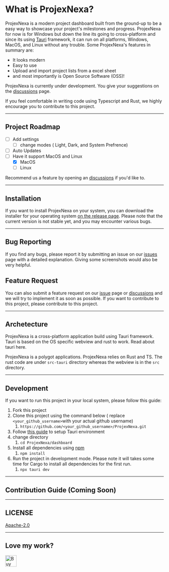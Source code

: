 # What is ProjexNexa?

ProjexNexa is a modern project dashboard built from the ground-up to be a easy way to showcase your project's milestones and progress. ProjexNexa for now is for Windows but down the line its going to cross-platform and since its using [Tauri](https://tauri.studio/) framework, it can run on all platforms, Windows, MacOS, and Linux without any trouble. Some ProjexNexa's features in summary are:

* It looks modern
* Easy to use
* Upload and import project lists from a excel sheet
* and most importantly is Open Source Software (OSS)!

ProjexNexa is currently under development. You give your suggestions on the [discussions](https://github.com/EasyCanadianGamer/ProjexNexa/discussions) page.

If you feel comfortable in writing code using Typescript and Rust, we highly encourage you to contribute to this project.

---

## Project Roadmap

* [ ] Add settings
  * [ ] change modes ( Light, Dark, and System Prefrence)
* [ ] Auto Updates
* [ ] Have it support MacOS and Linux
  * [X] MacOS
  * [ ] Linux

Recommend us a feature by opening an [discussions](https://github.com/EasyCanadianGamer/ProjexNexa/discussions) if you'd like to.

---

## Installation

If you want to install ProjexNexa on your system, you can download the installer for your operating system [on the release page](https://github.com/EasyCanadianGamer/ProjectManagement/releases). Please note that the current version is not stable yet, and you may encounter various bugs.

---

## Bug Reporting

If you find any bugs, please report it by submitting an issue on our [issues](https://github.com/EasyCanadianGamer/ProjexNexa/issues) page with a detailed explanation. Giving some screenshots would also be very helpful.

## Feature Request

You can also submit a feature request on our [issue](https://github.com/EasyCanadianGamer/ProjexNexa/issues) page or [discussions](https://github.com/EasyCanadianGamer/ProjexNexa/discussions) and we will try to implement it as soon as possible. If you want to contribute to this project, please contribute to this project.

---

## Archetecture

ProjexNexa is a cross-platform application build using Tauri framework. Tauri is based on the OS specific webview and rust to work. Read about tauri here.

ProjexNexa is a polygot applications. ProjexNexa relies on Rust and TS. The rust code are under `src-tauri` directory whereas the webview is in the `src` directory.


---

## Development

If you want to run this project in your local system, please follow this guide:

1. Fork this project
2. Clone this project using the command below ( replace `<your_github_username>`with your actual github username)
   1. `https://github.com/<your_github_username>/ProjexNexa.git`
3. Follow [this guide](https://v2.tauri.app/start/prerequisites/) to setup Tauri environment
4. change directory
   1. `cd ProjexNexa/dashboard`
5. Install all dependencies using [npm](https://nodejs.org/en/download)
   1. `npm install`
6. Run the project in development mode. Please note it will takes some time for Cargo to install all dependencies for the first run.
   1. `npx tauri dev`

---


## Contribution Guide (Coming Soon)

---

## LICENSE

[Apache-2.0](https://github.com/EasyCanadianGamer/ProjexNexa#Apache-2.0-1-ov-file)

---

## Love my work?

<a href='https://ko-fi.com/C0C4V12R4' target='_blank'><img height='36' style='border:0px;height:36px;' src='https://storage.ko-fi.com/cdn/kofi1.png?v=6' border='0' alt='Buy Me a Coffee at ko-fi.com' /></a>
